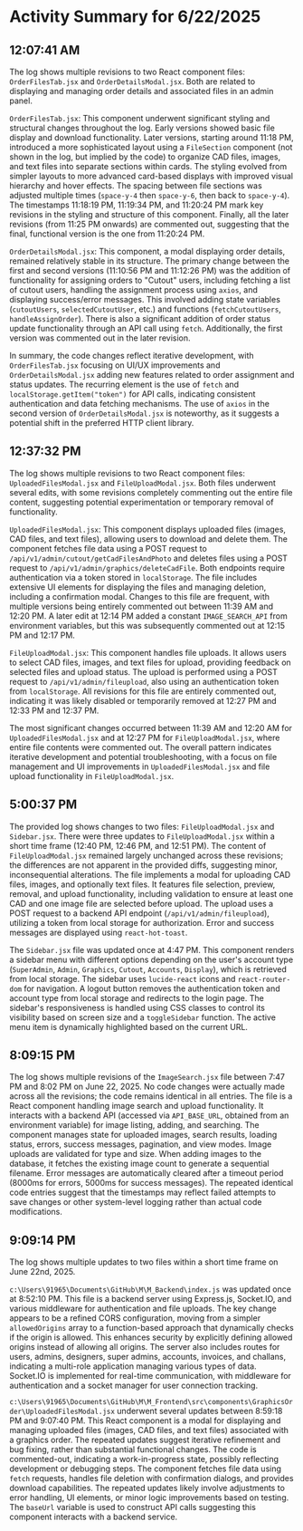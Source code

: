 # Activity Summary for 6/22/2025

## 12:07:41 AM
The log shows multiple revisions to two React component files: `OrderFilesTab.jsx` and `OrderDetailsModal.jsx`.  Both are related to displaying and managing order details and associated files in an admin panel.


`OrderFilesTab.jsx`: This component underwent significant styling and structural changes throughout the log.  Early versions showed basic file display and download functionality.  Later versions, starting around 11:18 PM, introduced a more sophisticated layout using a `FileSection` component (not shown in the log, but implied by the code) to organize CAD files, images, and text files into separate sections within cards.  The styling evolved from simpler layouts to more advanced card-based displays with improved visual hierarchy and hover effects. The spacing between file sections was adjusted multiple times (`space-y-4` then `space-y-6`, then back to `space-y-4`).  The timestamps 11:18:19 PM, 11:19:34 PM, and 11:20:24 PM mark key revisions in the styling and structure of this component.  Finally, all the later revisions (from 11:25 PM onwards) are commented out, suggesting that the final, functional version is the one from 11:20:24 PM.


`OrderDetailsModal.jsx`: This component, a modal displaying order details, remained relatively stable in its structure. The primary change between the first and second versions (11:10:56 PM and 11:12:26 PM) was the addition of functionality for assigning orders to "Cutout" users, including fetching a list of cutout users, handling the assignment process using `axios`, and displaying success/error messages.  This involved adding state variables (`cutoutUsers`, `selectedCutoutUser`, etc.) and functions (`fetchCutoutUsers`, `handleAssignOrder`). There is also a significant addition of order status update functionality through an API call using `fetch`.  Additionally, the first version was commented out in the later revision.


In summary, the code changes reflect iterative development, with `OrderFilesTab.jsx` focusing on UI/UX improvements and `OrderDetailsModal.jsx` adding new features related to order assignment and status updates.  The recurring element is the use of `fetch` and `localStorage.getItem("token")` for API calls, indicating consistent authentication and data fetching mechanisms. The use of `axios` in the second version of `OrderDetailsModal.jsx` is noteworthy, as it suggests a potential shift in the preferred HTTP client library.


## 12:37:32 PM
The log shows multiple revisions to two React component files: `UploadedFilesModal.jsx` and `FileUploadModal.jsx`.  Both files underwent several edits, with some revisions completely commenting out the entire file content, suggesting potential experimentation or temporary removal of functionality.

`UploadedFilesModal.jsx`: This component displays uploaded files (images, CAD files, and text files), allowing users to download and delete them.  The component fetches file data using a POST request to `/api/v1/admin/cutout/getCadFilesAndPhoto` and deletes files using a POST request to `/api/v1/admin/graphics/deleteCadFile`. Both endpoints require authentication via a token stored in `localStorage`.  The file includes extensive UI elements for displaying the files and managing deletion, including a confirmation modal.  Changes to this file are frequent, with multiple versions being entirely commented out between 11:39 AM and 12:20 PM. A later edit at 12:14 PM added a constant `IMAGE_SEARCH_API` from environment variables, but this was subsequently commented out  at 12:15 PM and 12:17 PM.

`FileUploadModal.jsx`: This component handles file uploads. It allows users to select CAD files, images, and text files for upload, providing feedback on selected files and upload status. The upload is performed using a POST request to `/api/v1/admin/fileupload`, also using an authentication token from `localStorage`. All revisions for this file are entirely commented out, indicating it was likely disabled or temporarily removed at 12:27 PM and 12:33 PM and 12:37 PM.


The most significant changes occurred between 11:39 AM and 12:20 AM for `UploadedFilesModal.jsx` and at 12:27 PM for `FileUploadModal.jsx`, where entire file contents were commented out.  The overall pattern indicates iterative development and potential troubleshooting, with a focus on file management and UI improvements in `UploadedFilesModal.jsx` and file upload functionality in `FileUploadModal.jsx`.


## 5:00:37 PM
The provided log shows changes to two files: `FileUploadModal.jsx` and `Sidebar.jsx`.  There were three updates to `FileUploadModal.jsx` within a short time frame (12:40 PM, 12:46 PM, and 12:51 PM).  The content of `FileUploadModal.jsx` remained largely unchanged across these revisions; the differences are not apparent in the provided diffs, suggesting minor, inconsequential alterations.  The file implements a modal for uploading CAD files, images, and optionally text files. It features file selection, preview, removal, and upload functionality, including validation to ensure at least one CAD and one image file are selected before upload.  The upload uses a POST request to a backend API endpoint (`/api/v1/admin/fileupload`), utilizing a token from local storage for authorization.  Error and success messages are displayed using `react-hot-toast`.


The `Sidebar.jsx` file was updated once at 4:47 PM. This component renders a sidebar menu with different options depending on the user's account type (`SuperAdmin`, `Admin`, `Graphics`, `Cutout`, `Accounts`, `Display`), which is retrieved from local storage. The sidebar uses `lucide-react` icons and `react-router-dom` for navigation.  A logout button removes the authentication token and account type from local storage and redirects to the login page.  The sidebar's responsiveness is handled using CSS classes to control its visibility based on screen size and a `toggleSidebar` function.  The active menu item is dynamically highlighted based on the current URL.


## 8:09:15 PM
The log shows multiple revisions of the `ImageSearch.jsx` file between 7:47 PM and 8:02 PM on June 22, 2025.  No code changes were actually made across all the revisions; the code remains identical in all entries.  The file is a React component handling image search and upload functionality. It interacts with a backend API (accessed via `API_BASE_URL`,  obtained from an environment variable) for image listing, adding, and searching. The component manages state for uploaded images, search results, loading status, errors, success messages, pagination, and view modes.  Image uploads are validated for type and size.  When adding images to the database, it fetches the existing image count to generate a sequential filename. Error messages are automatically cleared after a timeout period (8000ms for errors, 5000ms for success messages).  The repeated identical code entries suggest that the timestamps may reflect failed attempts to save changes or other system-level logging rather than actual code modifications.


## 9:09:14 PM
The log shows multiple updates to two files within a short time frame on June 22nd, 2025.

`c:\Users\91965\Documents\GitHub\M\M_Backend\index.js` was updated once at 8:52:10 PM. This file is a backend server using Express.js, Socket.IO, and various middleware for authentication and file uploads.  The key change appears to be a refined CORS configuration, moving from a simpler `allowedOrigins` array to a function-based approach that dynamically checks if the origin is allowed. This enhances security by explicitly defining allowed origins instead of allowing all origins.  The server also includes routes for users, admins, designers, super admins, accounts, invoices, and challans, indicating a multi-role application managing various types of data.  Socket.IO is implemented for real-time communication, with middleware for authentication and a socket manager for user connection tracking.

`c:\Users\91965\Documents\GitHub\M\M_Frontend\src\components\GraphicsOrder\UploadedFilesModal.jsx` underwent several updates between 8:59:18 PM and 9:07:40 PM. This React component is a modal for displaying and managing uploaded files (images, CAD files, and text files) associated with a graphics order. The repeated updates suggest iterative refinement and bug fixing, rather than substantial functional changes.  The code is commented-out, indicating a work-in-progress state, possibly reflecting development or debugging steps. The component fetches file data using `fetch` requests, handles file deletion with confirmation dialogs, and provides download capabilities. The repeated updates likely involve adjustments to error handling, UI elements, or minor logic improvements based on testing.  The `baseUrl` variable is used to construct API calls suggesting this component interacts with a backend service.
